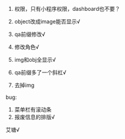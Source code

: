 1. 权限，只有小程序权限，dashboard也不要？

1. object改成image能否显示√
2. qa前缀修改√
3. 修改角色√

1. img和obj全显示√
2. qa前缀多了一个斜杠√

1. 去掉img


bug:
1. 菜单栏有滚动条
2. 报废信息的排版√

艾塘√